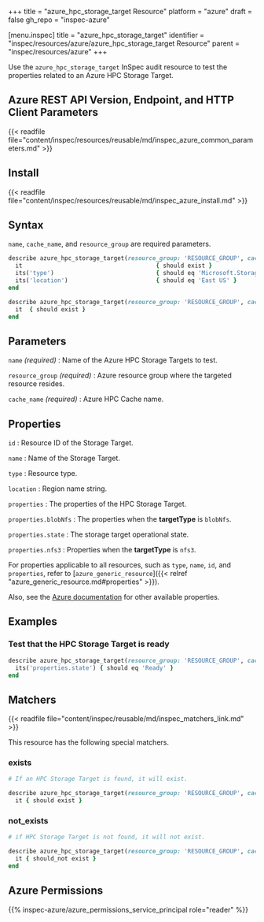 +++
title = "azure_hpc_storage_target Resource"
platform = "azure"
draft = false
gh_repo = "inspec-azure"

[menu.inspec]
title = "azure_hpc_storage_target"
identifier = "inspec/resources/azure/azure_hpc_storage_target Resource"
parent = "inspec/resources/azure"
+++

Use the `azure_hpc_storage_target` InSpec audit resource to test the properties related to an Azure HPC Storage Target.

## Azure REST API Version, Endpoint, and HTTP Client Parameters

{{< readfile file="content/inspec/resources/reusable/md/inspec_azure_common_parameters.md" >}}

## Install

{{< readfile file="content/inspec/resources/reusable/md/inspec_azure_install.md" >}}

## Syntax

`name`, `cache_name`, and `resource_group` are required parameters.

```ruby
describe azure_hpc_storage_target(resource_group: 'RESOURCE_GROUP', cache_name: 'HPC_CACHE_NAME', name: 'HPC_STORAGE_TARGET_NAME') do
  it                                      { should exist }
  its('type')                             { should eq 'Microsoft.StorageCache/Cache/StorageTarget' }
  its('location')                         { should eq 'East US' }
end
```

```ruby
describe azure_hpc_storage_target(resource_group: 'RESOURCE_GROUP', cache_name: 'HPC_CACHE_NAME', name: 'HPC_STORAGE_TARGET_NAME') do
  it  { should exist }
end
```

## Parameters

`name` _(required)_
: Name of the Azure HPC Storage Targets to test.

`resource_group` _(required)_
: Azure resource group where the targeted resource resides.

`cache_name` _(required)_
: Azure HPC Cache name.

## Properties

`id`
: Resource ID of the Storage Target.

`name`
: Name of the Storage Target.

`type`
: Resource type.

`location`
: Region name string.

`properties`
: The properties of the HPC Storage Target.

`properties.blobNfs`
: The properties when the **targetType** is `blobNfs`.

`properties.state`
: The storage target operational state.

`properties.nfs3`
: Properties when the **targetType** is `nfs3`.

For properties applicable to all resources, such as `type`, `name`, `id`, and `properties`, refer to [`azure_generic_resource`]({{< relref "azure_generic_resource.md#properties" >}}).

Also, see the [Azure documentation](https://docs.microsoft.com/en-us/rest/api/storagecache/storage-targets/get#storagetarget) for other available properties.

## Examples

### Test that the HPC Storage Target is ready

```ruby
describe azure_hpc_storage_target(resource_group: 'RESOURCE_GROUP', cache_name: 'HPC_CACHE_NAME', name: 'HPC_STORAGE_TARGET_NAME') do
  its('properties.state') { should eq 'Ready' }
end
```

## Matchers

{{< readfile file="content/inspec/reusable/md/inspec_matchers_link.md" >}}

This resource has the following special matchers.

### exists

```ruby
# If an HPC Storage Target is found, it will exist.

describe azure_hpc_storage_target(resource_group: 'RESOURCE_GROUP', cache_name: 'HPC_CACHE_NAME', name: 'HPC_STORAGE_TARGET_NAME') do
  it { should exist }

```

### not_exists

```ruby
# if HPC Storage Target is not found, it will not exist.

describe azure_hpc_storage_target(resource_group: 'RESOURCE_GROUP', cache_name: 'HPC_CACHE_NAME', name: 'HPC_STORAGE_TARGET_NAME') do
  it { should_not exist }
end
```

## Azure Permissions

{{% inspec-azure/azure_permissions_service_principal role="reader" %}}
